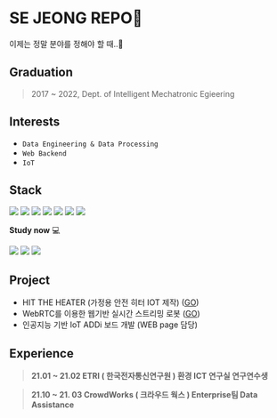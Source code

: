 # SE JEONG REPO👋

이제는 정말 분야를 정해야 할 때..🥺

## Graduation
> 2017 ~ 2022, Dept. of Intelligent Mechatronic Egieering


## Interests
* `Data Engineering & Data Processing`
* `Web Backend`
* `IoT`

## Stack
<img src="https://img.shields.io/badge/Python-3766AB?style=flat&logo=Python&logoColor=white"/></a>
<img src="https://img.shields.io/badge/HTML5-E34F26?style=flat&logo=HTML5&logoColor=white"/></a> 
<img src="https://img.shields.io/badge/CSS3-1572B6?style=flat&logo=CSS3&logoColor=white"/></a> 
<img src="https://img.shields.io/badge/JavaScript-F7DF1E?style=flat&logo=JavaScript&logoColor=white"/></a> 
<img src="https://img.shields.io/badge/Pytorch-FF8527?style=flat&logo=Pytorch&logoColor=white"/></a> 
<img src="https://img.shields.io/badge/c-00599C?style=flat&logo=c&logoColor=white"/></a>
<img src="https://img.shields.io/badge/mysql-4479A1?style=flat&logo=mysql&logoColor=white">

__Study now__ 💻

<img src="https://img.shields.io/badge/JAVA-007396?style=flate&logo=java&logoColor=white"/></a>
<img src="https://img.shields.io/badge/Spring-6DB33F?style=flat&logo=Spring&logoColor=white"/></a>
<img src="https://img.shields.io/badge/aws-232F3E?style=flat&logo=aws&logoColor=white"/></a>


## Project
* HIT THE HEATER (가정용 안전 히터 IOT 제작) ([GO](https://github.com/sejeong-park/Hit-the-Heater-All))
* WebRTC를 이용한 웹기반 실시간 스트리밍 로봇 ([GO](https://github.com/sejeong-park/WebRTC_Remote_Robot))
* 인공지능 기반 IoT ADDi 보드 개발 (WEB page 담당)


## Experience
> __21.01 ~ 21.02 ETRI ( 한국전자통신연구원 ) 환경 ICT 연구실 연구연수생__
<!--
> 
> * 5종 계량 데이터를 기반으로 실시간 에너지 사용량 예측 시스템 과제 참여
> * InfluxDB + Chronograf 아파트 세대별 모니터링 시스템 구축
-->

> __21.10 ~ 21. 03 CrowdWorks ( 크라우드 웍스 ) Enterprise팀 Data Assistance__
<!--
> * Computer Vision 분야 학습용 Data-set 설계/구축/검수/관리를 위한 데이터 표준화 및 매니징 업무
> * 학습용 데이터 셋 샘플링 및 추출 / 사내 라벨링 플랫폼에 데이터 세팅 업무 (데이터 전처리 및 표준화, DATA Serving)
> * 업무 자동화 코드 개발 ( 평가 산식(IoU, Okys) 처리, 데이터 셋 라벨링 시각화, API 응용 등 PM 요구사항 자동화 시스템 구축 )
-->
<!--
## Certificate
[취득 중 ^^ ]
* AWS 
* 정보처리 기사
* SQLD 
-->
